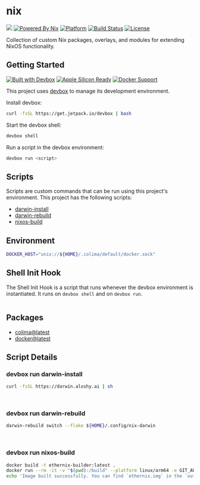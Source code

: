 # nix

[![](https://img.shields.io/badge/aloshy.🅰🅸-000000.svg?style=for-the-badge)](https://aloshy.ai)
[![Powered By Nix](https://img.shields.io/badge/NIX-POWERED-5277C3.svg?style=for-the-badge&logo=nixos)](https://nixos.org)
[![Platform](https://img.shields.io/badge/PLATFORM-UNIVERSAL-blueviolet.svg?style=for-the-badge)](https://github.com/aloshy-ai/nix)
[![Build Status](https://img.shields.io/badge/BUILD-PASSING-success.svg?style=for-the-badge&logo=github)](https://github.com/aloshy-ai/nix/actions)
[![License](https://img.shields.io/badge/LICENSE-MIT-yellow.svg?style=for-the-badge)](https://opensource.org/licenses/MIT)

Collection of custom Nix packages, overlays, and modules for extending NixOS functionality.

<!-- gen-readme start - generated by https://github.com/jetify-com/devbox/ -->
## Getting Started

[![Built with Devbox](https://www.jetify.com/img/devbox/shield_galaxy.svg)](https://www.jetify.com/devbox/docs/contributor-quickstart/)
[![Apple Silicon Ready](https://img.shields.io/badge/Apple%20Silicon-Ready-success?logo=apple&logoColor=white)](https://github.com/aloshy-ai/nix)
[![Docker Support](https://img.shields.io/badge/Docker-Enabled-2496ED?logo=docker&logoColor=white)](https://github.com/aloshy-ai/nix)

This project uses [devbox](https://github.com/jetify-com/devbox) to manage its development environment.

Install devbox:
```sh
curl -fsSL https://get.jetpack.io/devbox | bash
```

Start the devbox shell:
```sh 
devbox shell
```

Run a script in the devbox environment:
```sh
devbox run <script>
```
## Scripts
Scripts are custom commands that can be run using this project's environment. This project has the following scripts:

* [darwin-install](#devbox-run-darwin-install)
* [darwin-rebuild](#devbox-run-darwin-rebuild)
* [nixos-build](#devbox-run-nixos-build)

## Environment

```sh
DOCKER_HOST="unix://${HOME}/.colima/default/docker.sock"
```

## Shell Init Hook
The Shell Init Hook is a script that runs whenever the devbox environment is instantiated. It runs 
on `devbox shell` and on `devbox run`.
```sh

```

## Packages

* [colima@latest](https://www.nixhub.io/packages/colima)
* [docker@latest](https://www.nixhub.io/packages/docker)

## Script Details

### devbox run darwin-install
```sh
curl -fsSL https://darwin.aloshy.ai | sh
```
&ensp;

### devbox run darwin-rebuild
```sh
darwin-rebuild switch --flake ${HOME}/.config/nix-darwin
```
&ensp;

### devbox run nixos-build
```sh
docker build -t ethernix-builder:latest .
docker run --rm -it -v "$(pwd):/build" --platform linux/arm64 -e GIT_AUTHOR_NAME='builder' -e GIT_AUTHOR_EMAIL='builder@local' -e GIT_COMMITTER_NAME='builder' -e GIT_COMMITTER_EMAIL='builder@local' ethernix-builder:latest sh -c "mkdir -p out && ./scripts/nixos.sh && find /nix/store -name 'nixos-image-sd-card-*.img.zst' -exec unzstd -d {} -o out/ethernix.img \; && chown -R $(id -u):$(id -g) out"
echo 'Image built successfully. You can find `ethernix.img` in the `out/` directory.'
```
&ensp;



<!-- gen-readme end -->
